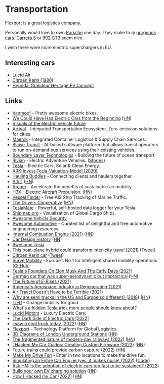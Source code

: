 # Transportation

[Flexport](https://www.flexport.com/) is a great logistics company.

Personally would love to own [Porsche](https://www.porsche.com/) one day. They make truly [gorgeous cars](https://www.youtube.com/watch?v=mmzn77xOCe0). [Carrera S](https://www.reddit.com/r/Porsche/comments/ob8jjs/992_carrera_s/) or [992 GT3](https://www.youtube.com/watch?v=da5x-__kvGY) seem nice.

I wish there were more electric superchargers in EU.

## Interesting cars

- [Lucid Air](https://www.youtube.com/watch?v=JxuB4H6uCq8)
- [Citroën Karin (1980)](https://twitter.com/emhaasch/status/1394798032223277058)
- [Hyundai Grandeur Heritage EV Concept](https://twitter.com/slate_akita/status/1458822858122088452)

## Links

- [Vanmoof](https://vanmoof.homerun.co/) - Pretty awesome electric bikes.
- [We Could Have Had Electric Cars from the Beginning](https://longreads.com/2019/06/13/we-could-have-had-electric-cars-from-the-very-beginning/) ([HN](https://news.ycombinator.com/item?id=20177877))
- [Visuals of the electric vehicle future](https://www.instagram.com/ev.show/)
- [Arrival](https://arrival.com/) - Integrated Transportation Ecosystem. Zero-emission solutions for cities.
- [Maersk](https://www.maersk.com/) - Integrated Container Logistics & Supply Chain Services.
- [Blaise Transit](https://www.blaisetransit.com/) - AI-based software platform that allows transit operators to run on-demand bus services using their existing vehicles.
- [Boundary Layer Technologies](https://www.boundarylayer.tech/) - Building the future of ocean transport.
- [Rivian](https://rivian.com/) - Electric Adventure Vehicles. ([Stories](https://stories.rivian.com/))
- [Tesla](https://www.tesla.com/) - Electric Cars, Solar & Clean Energy.
- [ARK-Invest-Tesla-Valuation-Model (2020)](https://github.com/ARKInvest/ARK-Invest-Tesla-Valuation-Model)
- [Hauling Buddies](https://hauling.market/) - Connecting clients and haulers together.
- [Ark 1](https://www.lot2046.com/ark-1) ([HN](https://news.ycombinator.com/item?id=26148865))
- [Archer](https://archer.com/) - Accelerate the benefits of sustainable air mobility.
- [H3X](https://www.h3x.tech/) - Electric Aircraft Propulsion. ([HN](https://news.ycombinator.com/item?id=26224709))
- [Vessel Finder](https://www.vesselfinder.com/) - Free AIS Ship Tracking of Marine Traffic.
- [The Drivers Cooperative](https://www.drivers.coop/) ([HN](https://news.ycombinator.com/item?id=26588607))
- [TeslaMate](https://github.com/adriankumpf/teslamate) - Powerful, self-hosted data logger for your Tesla.
- [Shipmap.org](https://www.shipmap.org/) - Visualization of Global Cargo Ships.
- [Awesome Vehicle Security](https://github.com/jaredthecoder/awesome-vehicle-security)
- [Awesome Automotive](https://github.com/Marcin214/awesome-automotive) - Curated list of delightful and free automotive engineering resources.
- [Internal Combustion Engine (2021)](https://ciechanow.ski/internal-combustion-engine/) ([HN](https://news.ycombinator.com/item?id=26991300))
- [Car Design History](https://www.cardesignhistory.com/) ([HN](https://news.ycombinator.com/item?id=27374893))
- [Awesome Tesla](https://github.com/gutenye/awesome-tesla)
- [This boat-plane hybrid could transform inter-city travel (2021)](https://edition.cnn.com/travel/article/regent-seaglider-wing-in-ground-effect-vehicle/index.html) ([Tweet](https://twitter.com/billythalheimer/status/1433459258595717122))
- [Citroën Karin car](https://rarehistoricalphotos.com/citroen-karin-concept-car-photographs/) ([Tweet](https://twitter.com/kevinbaker/status/1450903327475126275))
- [Surve Mobility](https://survemobility.com/) - Europe’s No 1 for intelligent shared mobility operations. ([GitHub](https://github.com/survemobility))
- [Tesla's Founders On Elon Musk And The Early Days (2021)](https://www.youtube.com/watch?v=eblPwXFb7TE)
- [German car that was super-aerodynamic but impractical](https://rarehistoricalphotos.com/schlorwagen-photographs-1939/) ([HN](https://news.ycombinator.com/item?id=29321519))
- [The Future of E-Bikes (2021)](https://austinvernon.site/blog/ebikes.html)
- [America's Aerospace Industry is Regenerating (2021)](https://austinvernon.site/blog/aerospacemetal.html)
- [Air Travel Doesn't Have to be Terrible (2021)](https://austinvernon.site/blog/airtravel.html)
- [Why are semi trucks in the US and Europe so different? (2018)](https://nodum.org/why-semi-trucks-in-us-and-europe-are-so-different/) ([HN](https://news.ycombinator.com/item?id=30193469))
- [TIER](https://www.tier.app/en/) - Change mobility for good.
- [What's a hidden Tesla trick more people should know about?](https://twitter.com/Model3Owners/status/1498740769825435653)
- [Lucid Motors](https://www.lucidmotors.com/) - Luxury Electric Cars.
- [The Dark Side of Electric Cars (2022)](https://www.youtube.com/watch?v=2_T5DgsO0jc)
- [I saw a cool truck today (2022)](https://theap.substack.com/p/i-saw-a-cool-truck-today?s=r) ([HN](https://news.ycombinator.com/item?id=31309595))
- [Flexport](https://www.flexport.com/) - Technology Platform for Global Logistics.
- [3D Diagrams of London Underground Stations](https://www.ianvisits.co.uk/articles/3d-maps-of-every-underground-station-ab-14630/) ([HN](https://news.ycombinator.com/item?id=31881625))
- [The fragmented nature of modern-day railways (2022)](https://hackaday.com/2022/06/23/grain-stuck-in-the-ukraine-the-fragmented-nature-of-modern-day-railways/) ([HN](https://news.ycombinator.com/item?id=31857210))
- [I Hacked My Car Guides: Creating Custom Firmware (2022)](https://programmingwithstyle.com/posts/howihackedmycarguidescreatingcustomfirmware/) ([HN](https://news.ycombinator.com/item?id=32147445))
- [Future trains could provide carbon capture (2022)](https://spectrum.ieee.org/carbon-capture-2657738131) ([HN](https://news.ycombinator.com/item?id=32319995))
- [Make My Drive Fun](https://makemydrivefun.com/) - Enter in two locations to make the drive fun.
- [Simulating an Entire Car Engine (yes, it makes noise) (2022)](https://www.youtube.com/watch?v=RKT-sKtR970) ([Code](https://github.com/ange-yaghi/engine-sim))
- [Ask HN: Is the adoption of electric cars too fast to be sustained? (2022)](https://news.ycombinator.com/item?id=32390789)
- [Build your own EV charging solution](https://www.chargelab.co/developer-program) ([HN](https://news.ycombinator.com/item?id=32431881))
- [How I Hacked my Car (2022)](https://programmingwithstyle.com/posts/howihackedmycar/) ([HN](https://news.ycombinator.com/item?id=32447650))
